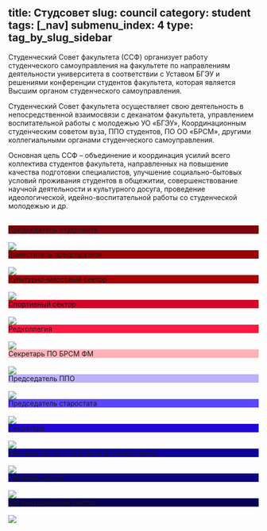title: Студсовет
slug: council
category: student
tags: [_nav]
submenu_index: 4
type: tag_by_slug_sidebar
---

Студенческий Совет факультета (ССФ) организует работу студенческого самоуправления на факультете по направлениям деятельности университета в соответствии с Уставом БГЭУ и решениями конференции студентов факультета, которая является Высшим органом студенческого самоуправления.

Студенческий Совет факультета осуществляет свою деятельность в непосредственной взаимосвязи с деканатом факультета, управлением воспитательной работы с молодежью УО «БГЭУ», Координационным студенческим советом вуза, ППО студентов, ПО ОО «БРСМ», другими коллегиальными органами студенческого самоуправления.

Основная цель ССФ – объединение и координация усилий всего коллектива студентов факультета, направленных на повышение качества подготовки специалистов, улучшение социально-бытовых условий проживания студентов в общежитии, совершенствование научной деятельности и культурного досуга, проведение идеологической, идейно-воспитательной работы со студенческой молодежью и др.

<br>

<div>
  <div class="i2Style" style="background:#7c040d">Председатель студсовета</div><br>
  <img class="hide" src="/img/collages/predsedatel_stud.jpg">
</div>

<div>
  <div class="i2Style" style="background:#960105";>Заместитель председателя</div><br>
  <img class="hide" src="/img/collages/zamest_stud.jpg">
</div>

<div>
  <div class="i2Style" style="background:#a70105">Культурно-массовый сектор</div><br>
  <img class="hide" src="/img/collages/kulturn_mass.jpg">
</div>

<div>
  <div class="i2Style" style="background:#d2062b">Спортивный сектор</div><br>
  <img class="hide" src="/img/collages/sport_sector.jpg">
</div>

<div>
  <div class="i2Style" style="background:#fc1b43">Редколлегия</div><br>
  <img class="hide" src="/img/collages/redkollegiya.jpg">
</div>

<div>
  <div class="i2Style" style="background:#ffb1b7">Секретарь ПО БРСМ ФМ</div><br>
  <img class="hide" src="/img/collages/secretar_po.jpg">
</div>

<div>
  <div class="i2Style" style="background:#bcb1fd">Председатель ППО</div><br>
  <img class="hide" src="/img/collages/predsedatel_po.jpg">
</div>

<div>
  <div class="i2Style" style="background:#5a46fd">Председатель старостата</div><br>
  <img class="hide" src="/img/collages/predsedatel_star.jpg">
</div>

<div>
  <div class="i2Style" style="background:#1f06d3">Секретарь</div><br>
  <img class="hide" src="/img/collages/secretar.jpg">
</div>

<div>
  <div class="i2Style" style="background:#110398">Информационно-пропагандистский сектор</div><br>
  <img class="hide" src="/img/collages/informaction_sect.jpg">
</div>

<div>
  <div class="i2Style" style="background:#0d027c">Научный сектор</div><br>
  <img class="hide" src="/img/collages/nauchn.jpg">
</div>

<div>
  <div class="i2Style" style="background:#080151">Организационный сектор</div><br>
  <img class="hide" src="/img/collages/organization_sect.jpg">
</div>
